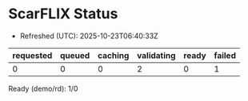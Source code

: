 ﻿# ScarFLIX Status

* Refreshed (UTC): 2025-10-23T06:40:33Z

| requested | queued | caching | validating | ready | failed |
|-----------|--------|---------|------------|-------|--------|
| 0 | 0 | 0 | 2 | 0 | 1 |

Ready (demo/rd): 1/0

